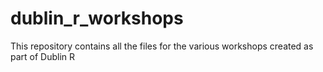dublin_r_workshops
==================

This repository contains all the files for the various workshops created as part of Dublin R
